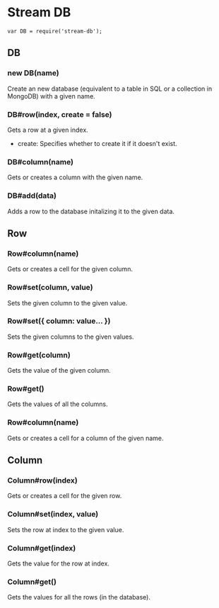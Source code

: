 # Stream DB

`var DB = require('stream-db');`

## DB

### new DB(name)
Create an new database (equivalent to a table in SQL or a collection in MongoDB) with a given name.

### DB#row(index, create = false)
Gets a row at a given index.

- create: Specifies whether to create it if it doesn't exist.

### DB#column(name)
Gets or creates a column with the given name.

### DB#add(data)
Adds a row to the database initalizing it to the given data.

## Row

### Row#column(name)
Gets or creates a cell for the given column.

### Row#set(column, value)
Sets the given column to the given value.

### Row#set({ column: value... })
Sets the given columns to the given values.

### Row#get(column)
Gets the value of the given column.

### Row#get()
Gets the values of all the columns.

### Row#column(name)
Gets or creates a cell for a column of the given name.

## Column

### Column#row(index)
Gets or creates a cell for the given row.

### Column#set(index, value)
Sets the row at index to the given value.

### Column#get(index)
Gets the value for the row at index.

### Column#get()
Gets the values for all the rows (in the database).